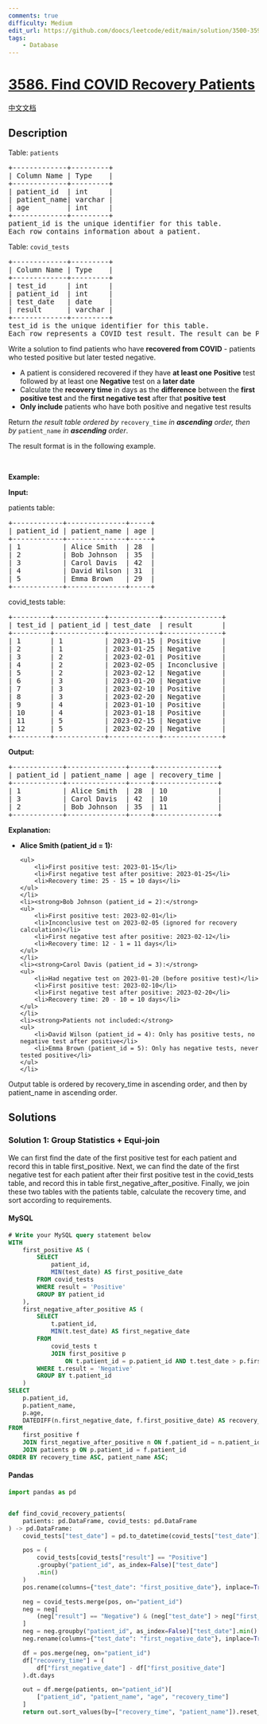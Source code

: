```yaml
---
comments: true
difficulty: Medium
edit_url: https://github.com/doocs/leetcode/edit/main/solution/3500-3599/3586.Find%20COVID%20Recovery%20Patients/README_EN.md
tags:
    - Database
---
```


<!-- problem:start -->

# [3586. Find COVID Recovery Patients](https://leetcode.com/problems/find-covid-recovery-patients)

[中文文档](/solution/3500-3599/3586.Find%20COVID%20Recovery%20Patients/README.md)

## Description

<!-- description:start -->

<p>Table: <code>patients</code></p>

<pre>
+-------------+---------+
| Column Name | Type    |
+-------------+---------+
| patient_id  | int     |
| patient_name| varchar |
| age         | int     |
+-------------+---------+
patient_id is the unique identifier for this table.
Each row contains information about a patient.
</pre>

<p>Table: <code>covid_tests</code></p>

<pre>
+-------------+---------+
| Column Name | Type    |
+-------------+---------+
| test_id     | int     |
| patient_id  | int     |
| test_date   | date    |
| result      | varchar |
+-------------+---------+
test_id is the unique identifier for this table.
Each row represents a COVID test result. The result can be Positive, Negative, or Inconclusive.
</pre>

<p>Write a solution to find patients who have <strong>recovered from COVID</strong> - patients who tested positive but later tested negative.</p>

<ul>
	<li>A patient is considered recovered if they have <strong>at least one</strong> <strong>Positive</strong> test followed by at least one <strong>Negative</strong> test on a <strong>later date</strong></li>
	<li>Calculate the <strong>recovery time</strong> in days as the <strong>difference</strong> between the <strong>first positive test</strong> and the <strong>first negative test</strong> after that <strong>positive test</strong></li>
	<li><strong>Only include</strong> patients who have both positive and negative test results</li>
</ul>

<p>Return <em>the result table ordered by </em><code>recovery_time</code><em> in <strong>ascending</strong> order, then by </em><code>patient_name</code><em> in <strong>ascending</strong> order</em>.</p>

<p>The result format is in the following example.</p>

<p>&nbsp;</p>
<p><strong class="example">Example:</strong></p>

<div class="example-block">
<p><strong>Input:</strong></p>

<p>patients table:</p>

<pre class="example-io">
+------------+--------------+-----+
| patient_id | patient_name | age |
+------------+--------------+-----+
| 1          | Alice Smith  | 28  |
| 2          | Bob Johnson  | 35  |
| 3          | Carol Davis  | 42  |
| 4          | David Wilson | 31  |
| 5          | Emma Brown   | 29  |
+------------+--------------+-----+
</pre>

<p>covid_tests table:</p>

<pre class="example-io">
+---------+------------+------------+--------------+
| test_id | patient_id | test_date  | result       |
+---------+------------+------------+--------------+
| 1       | 1          | 2023-01-15 | Positive     |
| 2       | 1          | 2023-01-25 | Negative     |
| 3       | 2          | 2023-02-01 | Positive     |
| 4       | 2          | 2023-02-05 | Inconclusive |
| 5       | 2          | 2023-02-12 | Negative     |
| 6       | 3          | 2023-01-20 | Negative     |
| 7       | 3          | 2023-02-10 | Positive     |
| 8       | 3          | 2023-02-20 | Negative     |
| 9       | 4          | 2023-01-10 | Positive     |
| 10      | 4          | 2023-01-18 | Positive     |
| 11      | 5          | 2023-02-15 | Negative     |
| 12      | 5          | 2023-02-20 | Negative     |
+---------+------------+------------+--------------+
</pre>

<p><strong>Output:</strong></p>

<pre class="example-io">
+------------+--------------+-----+---------------+
| patient_id | patient_name | age | recovery_time |
+------------+--------------+-----+---------------+
| 1          | Alice Smith  | 28  | 10            |
| 3          | Carol Davis  | 42  | 10            |
| 2          | Bob Johnson  | 35  | 11            |
+------------+--------------+-----+---------------+
</pre>

<p><strong>Explanation:</strong></p>

<ul>
	<li><strong>Alice Smith (patient_id = 1):</strong>

    <ul>
    	<li>First positive test: 2023-01-15</li>
    	<li>First negative test after positive: 2023-01-25</li>
    	<li>Recovery time: 25 - 15 = 10 days</li>
    </ul>
    </li>
    <li><strong>Bob Johnson (patient_id = 2):</strong>
    <ul>
    	<li>First positive test: 2023-02-01</li>
    	<li>Inconclusive test on 2023-02-05 (ignored for recovery calculation)</li>
    	<li>First negative test after positive: 2023-02-12</li>
    	<li>Recovery time: 12 - 1 = 11 days</li>
    </ul>
    </li>
    <li><strong>Carol Davis (patient_id = 3):</strong>
    <ul>
    	<li>Had negative test on 2023-01-20 (before positive test)</li>
    	<li>First positive test: 2023-02-10</li>
    	<li>First negative test after positive: 2023-02-20</li>
    	<li>Recovery time: 20 - 10 = 10 days</li>
    </ul>
    </li>
    <li><strong>Patients not included:</strong>
    <ul>
    	<li>David Wilson (patient_id = 4): Only has positive tests, no negative test after positive</li>
    	<li>Emma Brown (patient_id = 5): Only has negative tests, never tested positive</li>
    </ul>
    </li>

</ul>

<p>Output table is ordered by recovery_time in ascending order, and then by patient_name in ascending order.</p>
</div>

<!-- description:end -->

## Solutions

<!-- solution:start -->

### Solution 1: Group Statistics + Equi-join

We can first find the date of the first positive test for each patient and record this in table first_positive. Next, we can find the date of the first negative test for each patient after their first positive test in the covid_tests table, and record this in table first_negative_after_positive. Finally, we join these two tables with the patients table, calculate the recovery time, and sort according to requirements.

<!-- tabs:start -->

#### MySQL

```sql
# Write your MySQL query statement below
WITH
    first_positive AS (
        SELECT
            patient_id,
            MIN(test_date) AS first_positive_date
        FROM covid_tests
        WHERE result = 'Positive'
        GROUP BY patient_id
    ),
    first_negative_after_positive AS (
        SELECT
            t.patient_id,
            MIN(t.test_date) AS first_negative_date
        FROM
            covid_tests t
            JOIN first_positive p
                ON t.patient_id = p.patient_id AND t.test_date > p.first_positive_date
        WHERE t.result = 'Negative'
        GROUP BY t.patient_id
    )
SELECT
    p.patient_id,
    p.patient_name,
    p.age,
    DATEDIFF(n.first_negative_date, f.first_positive_date) AS recovery_time
FROM
    first_positive f
    JOIN first_negative_after_positive n ON f.patient_id = n.patient_id
    JOIN patients p ON p.patient_id = f.patient_id
ORDER BY recovery_time ASC, patient_name ASC;
```

#### Pandas

```python
import pandas as pd


def find_covid_recovery_patients(
    patients: pd.DataFrame, covid_tests: pd.DataFrame
) -> pd.DataFrame:
    covid_tests["test_date"] = pd.to_datetime(covid_tests["test_date"])

    pos = (
        covid_tests[covid_tests["result"] == "Positive"]
        .groupby("patient_id", as_index=False)["test_date"]
        .min()
    )
    pos.rename(columns={"test_date": "first_positive_date"}, inplace=True)

    neg = covid_tests.merge(pos, on="patient_id")
    neg = neg[
        (neg["result"] == "Negative") & (neg["test_date"] > neg["first_positive_date"])
    ]
    neg = neg.groupby("patient_id", as_index=False)["test_date"].min()
    neg.rename(columns={"test_date": "first_negative_date"}, inplace=True)

    df = pos.merge(neg, on="patient_id")
    df["recovery_time"] = (
        df["first_negative_date"] - df["first_positive_date"]
    ).dt.days

    out = df.merge(patients, on="patient_id")[
        ["patient_id", "patient_name", "age", "recovery_time"]
    ]
    return out.sort_values(by=["recovery_time", "patient_name"]).reset_index(drop=True)
```

<!-- tabs:end -->

<!-- solution:end -->

<!-- problem:end -->
